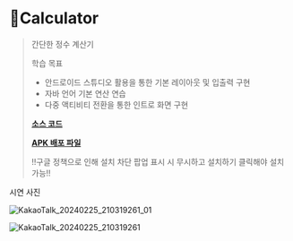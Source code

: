 # 🧮Calculator

> 간단한 정수 계산기
> 
> 
> 
> 학습 목표  
> 
> - 안드로이드 스튜디오 활용을 통한 기본 레이아웃 및 입출력 구현
> - 자바 언어 기본 연산 연습
> - 다중 액티비티 전환을 통한 인트로 화면 구현
> 
> **[소스 코드](https://github.com/818jsy/Calculator)**
> 
> **[APK 배포 파일](https://github.com/818jsy/818jsy.github.io/releases/tag/practice)**
>
> !!구글 정책으로 인해 설치 차단 팝업 표시 시 무시하고 설치하기 클릭해야 설치 가능!!

시연 사진

![KakaoTalk_20240225_210319261_01](https://github.com/818jsy/818jsy.github.io/assets/130274090/1420fe36-ec77-4ed9-b402-62b021bfa487)

![KakaoTalk_20240225_210319261](https://github.com/818jsy/818jsy.github.io/assets/130274090/075b2daf-e659-4e64-85de-113b7390be22)
